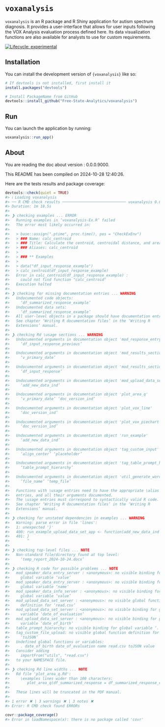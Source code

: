 
<!-- README.md is generated from README.Rmd. Please edit that file -->

# `voxanalysis`

`voxanalysis` is an R package and R Shiny application for autism
spectrum diagnosis. It provides a user-interface that allows for user
inputs following the VOX Analysis evaluation process defined here. Its
data visualization functions are also available for analysts to use for
custom requirements.

<!-- badges: start -->

[![Lifecycle:
experimental](https://img.shields.io/badge/lifecycle-experimental-orange.svg)](https://lifecycle.r-lib.org/articles/stages.html#experimental)
<!-- badges: end -->

## Installation

You can install the development version of `{voxanalysis}` like so:

``` r
# If devtools is not installed, first install it
install.packages("devtools")

# Install PackageName from GitHub
devtools::install_github("Free-State-Analytics/voxanalysis")
```

## Run

You can launch the application by running:

``` r
voxanalysis::run_app()
```

## About

You are reading the doc about version : 0.0.0.9000.

This README has been compiled on 2024-10-28 12:40:26.

Here are the tests results and package coverage:

``` r
devtools::check(quiet = TRUE)
#> ℹ Loading voxanalysis
#> ── R CMD check results ───────────────────────────── voxanalysis 0.0.0.9000 ────
#> Duration: 1m 18.5s
#> 
#> ❯ checking examples ... ERROR
#>   Running examples in ‘voxanalysis-Ex.R’ failed
#>   The error most likely occurred in:
#>   
#>   > base::assign(".ptime", proc.time(), pos = "CheckExEnv")
#>   > ### Name: calc_centroid
#>   > ### Title: Calculate the centroid, centroidal distance, and area Q
#>   > ### Aliases: calc_centroid
#>   > 
#>   > ### ** Examples
#>   > 
#>   > data("df_input_response_example")
#>   > calc_centroid(df_input_response_example)
#>   Error in calc_centroid(df_input_response_example) : 
#>     could not find function "calc_centroid"
#>   Execution halted
#> 
#> ❯ checking for missing documentation entries ... WARNING
#>   Undocumented code objects:
#>     ‘df_summarized_response_example’
#>   Undocumented data sets:
#>     ‘df_summarized_response_example’
#>   All user-level objects in a package should have documentation entries.
#>   See chapter ‘Writing R documentation files’ in the ‘Writing R
#>   Extensions’ manual.
#> 
#> ❯ checking Rd \usage sections ... WARNING
#>   Undocumented arguments in documentation object 'mod_response_entry'
#>     ‘df_input_response_previous’
#>   
#>   Undocumented arguments in documentation object 'mod_results_section_area_q'
#>     ‘v_primary_date’
#>   
#>   Undocumented arguments in documentation object 'mod_results_section_detailed_analysis'
#>     ‘df_input_response’
#>   
#>   Undocumented arguments in documentation object 'mod_upload_data_set'
#>     ‘add_new_data_ind’
#>   
#>   Undocumented arguments in documentation object 'plot_area_q'
#>     ‘v_primary_date’ ‘doc_version_ind’
#>   
#>   Undocumented arguments in documentation object 'plot_vox_line'
#>     ‘doc_version_ind’
#>   
#>   Undocumented arguments in documentation object 'plot_vox_piechart'
#>     ‘doc_version_ind’
#>   
#>   Undocumented arguments in documentation object 'run_example'
#>     ‘add_new_data_ind’
#>   
#>   Undocumented arguments in documentation object 'tag_custom_input'
#>     ‘align_center’ ‘placeholder’
#>   
#>   Undocumented arguments in documentation object 'tag_table_prompt_hierarchy'
#>     ‘table_prompt_hierarchy’
#>   
#>   Undocumented arguments in documentation object 'util_generate_word_doc_report'
#>     ‘file_name’ ‘temp_file’
#>   
#>   Functions with \usage entries need to have the appropriate \alias
#>   entries, and all their arguments documented.
#>   The \usage entries must correspond to syntactically valid R code.
#>   See chapter ‘Writing R documentation files’ in the ‘Writing R
#>   Extensions’ manual.
#> 
#> ❯ checking for unstated dependencies in examples ... WARNING
#>   Warning: parse error in file 'lines':
#>   1: unexpected '}'
#>   400: run_example_upload_data_set_app <- function(add_new_data_ind = TRUE)
#>   401: }
#>        ^
#> 
#> ❯ checking top-level files ... NOTE
#>   Non-standard file/directory found at top level:
#>     ‘temp_report_2024-10-24.docx’
#> 
#> ❯ checking R code for possible problems ... NOTE
#>   mod_speaker_data_entry_server : <anonymous>: no visible binding for
#>     global variable ‘value’
#>   mod_speaker_data_entry_server : <anonymous>: no visible binding for
#>     global variable ‘name’
#>   mod_speaker_data_info_server : <anonymous>: no visible binding for
#>     global variable ‘value’
#>   mod_upload_data_set_server : <anonymous>: no visible global function
#>     definition for ‘read.csv’
#>   mod_upload_data_set_server : <anonymous>: no visible binding for global
#>     variable ‘date_of_evaluation’
#>   mod_upload_data_set_server : <anonymous>: no visible binding for global
#>     variable ‘date_of_birth’
#>   table_prompt_hierarchy: no visible binding for global variable ‘.’
#>   tag_custom_file_upload: no visible global function definition for
#>     ‘toJSON’
#>   Undefined global functions or variables:
#>     . date_of_birth date_of_evaluation name read.csv toJSON value
#>   Consider adding
#>     importFrom("utils", "read.csv")
#>   to your NAMESPACE file.
#> 
#> ❯ checking Rd line widths ... NOTE
#>   Rd file 'plot_area_q.Rd':
#>     \examples lines wider than 100 characters:
#>        plot_area_q(df_summarized_response = df_summarized_response_example[1:2,], v_primary_date = "2024-08-23")
#>   
#>   These lines will be truncated in the PDF manual.
#> 
#> 1 error ✖ | 3 warnings ✖ | 3 notes ✖
#> Error: R CMD check found ERRORs
```

``` r
covr::package_coverage()
#> Error in loadNamespace(x): there is no package called 'covr'
```
